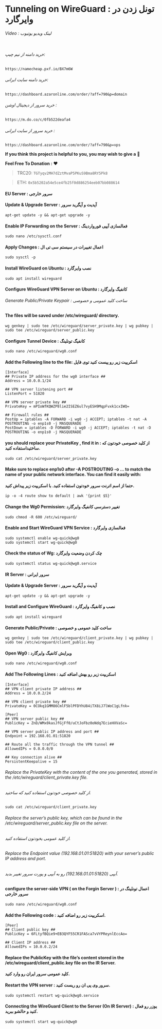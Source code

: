 # Tunneling on WireGuard : تونل زدن در وایرگارد

###### Video : لینک ویدیو یوتیوب
```

```

###### خرید دامنه از نیم چیپ: 
```
https://namecheap.pxf.io/BX7m6W
```
###### خرید دامنه سایت ایرانی: 
```
https://dashboard.azaronline.com/order/?aff=790&p=domain
```
###### خرید سرور از دیجیتال اوشن : 
```
https://m.do.co/c/0fb522deafa4
```
###### خرید سرور از سایت ایرانی : 
```
https://dashboard.azaronline.com/order/?aff=790&p=vps
```

**If you think this project is helpful to you, you may wish to give a** 🌟

**Feel Free To Donation :** ❤️

>TRC20: ```TGTyqv2MH7dZztMvaP5PKuS9Bma8RY5Pk8```

>ETH: ```0x5b5202a54e5ce4fb25f0d886254eeb07bb088614```

#### EU Server : سرور خارجی
#### Update & Upgrade Server : آپدیت و آپگرید سرور
```
apt-get update -y && apt-get upgrade -y
```

#### Enable IP Forwarding on the Server : فعالسازی آیپی فورواردینگ

```
sudo nano /etc/sysctl.conf
```

#### Apply Changes : اعمال تغییرات در سیستم سی تی ال
```
sudo sysctl -p
```

#### Install WireGuard on Ubuntu : نصب وایرگارد

```
sudo apt install wireguard
```

#### Configure WireGuard VPN Server on Ubuntu : کانفیگ وایرگارد
###### Generate Public/Private Keypair : ساخت کلید عمومی و خصوصی
#### The files will be saved under /etc/wireguard/ directory.

```
wg genkey | sudo tee /etc/wireguard/server_private.key | wg pubkey | sudo tee /etc/wireguard/server_public.key
```

#### Configure Tunnel Device : کانفیگ تونلینگ
```
sudo nano /etc/wireguard/wg0.conf
```
#### Add the Following line to the file: اسکریپت زیر رو پیست کنید توی فایل
```
[Interface]
## Private IP address for the wg0 interface ##
Address = 10.0.0.1/24

## VPN server listening port ##
ListenPort = 51820

## VPN server private key ##
PrivateKey = mPIoWfKQWZP8lie2ISEZ6ul7vyESH9MqpFvxk1cxIWQ=

## Firewall rules ##
PostUp = iptables -A FORWARD -i wg0 -j ACCEPT; iptables -t nat -A POSTROUTING -o enp1s0 -j MASQUERADE
PostDown = iptables -D FORWARD -i wg0 -j ACCEPT; iptables -t nat -D POSTROUTING -o enp1s0 -j MASQUERADE
```

#### you should replace your PrivateKey , find it in : از کلید خصوصی خودتون که ساختیداستفاده کنید.
```
sudo cat /etc/wireguard/server_private.key
```

#### Make sure to replace enp1s0 after -A POSTROUTING -o ... to match the name of your public network interface. You can find it easily with:
#### حتما از اسم اترنت سرور خودتون استفاده کنید. با اسکریپت زیر پیداش کنید.
```
ip -o -4 route show to default | awk '{print $5}'
```

#### Change the Wg0 Permission: تغییر دسترسی کانفیگ وایرگارد
```
sudo chmod -R 600 /etc/wireguard/
```
#### Enable and Start WireGuard VPN Service : فعالسازی وایرگارد

```
sudo systemctl enable wg-quick@wg0
sudo systemctl start wg-quick@wg0
```

#### Check the status of Wg: چک کردن وضعیت وایرگارد
```
sudo systemctl status wg-quick@wg0.service
```

#### IR Server : سرور ایرانی
#### Update & Upgrade Server : آپدیت و آپگرید سرور
```
apt-get update -y && apt-get upgrade -y
```
#### Install and Configure WireGuard : نصب و کانفیگ وایرگارد
```
sudo apt install wireguard
```

#### Generate Public/Private : ساخت کلید عمومی و خصوصی
```
wg genkey | sudo tee /etc/wireguard/client_private.key | wg pubkey | sudo tee /etc/wireguard/client_public.key
```

#### Open Wg0 : ویرایش کانفیگ وایرگارد
```
sudo nano /etc/wireguard/wg0.conf
```
#### Add The Following Lines : اسکریپت زیر رو بهش اضافه کنید
```
[Interface]
## VPN client private IP address ##
Address = 10.0.0.2/24

## VPN client private key ##
PrivateKey = 0COkq1GMM86CmlF5blPFDYhU84iTX8iJ7lWoC1gLfnk=

[Peer]
## VPN server public key ##
PublicKey = ZnD/WMx0kasJfGjFf0/uCtJoFbz0oNdq7EcieHXVaSc=

## VPN server public IP address and port ##
Endpoint = 192.168.01.01:51820

## Route all the traffic through the VPN tunnel ##
AllowedIPs = 0.0.0.0/0

## Key connection alive ##
PersistentKeepalive = 15
```
###### Replace the PrivateKey with the content of the one you generated, stored in the /etc/wireguard/client_private.key file.
###### از کلید خصوصی خودتون استفاده کنید که ساختید.
```
sudo cat /etc/wireguard/client_private.key
```
###### Replace the server’s public key, which can be found in the /etc/wireguard/server_public.key file on the server.
###### از کلید عمومی یخودتون استفاده کنید.
###### Replace the Endpoint value (192.168.01.01:51820) with your server’s public IP address and port.
###### آیپی (192.168.01.01:51820) رو به آیپی و پورت سرور تغییر بدید.

#### configure the server-side VPN ( on the Forgin Server ) : اعمال تونلینگ در سرور خارجی
```
sudo nano /etc/wireguard/wg0.conf
```
#### Add the Following code : اسکریپت زیر رو اضافه کنید.
```
[Peer]
## Client public key ##
PublicKey = 6FLtyfBQie9+EB3QYF55CR1FASca7vVYPReynlEccAo=

## Client IP address ##
AllowedIPs = 10.0.0.2/24
```
#### Replace the PublicKey with the file’s content stored in the /etc/wireguard/client_public.key file on the IR Server.
#### کلید عمومی سرور ایران رو وارد کنید.

#### Restart the VPN server : سرور وی پی ان رو ریست کنید.

```
sudo systemctl restart wg-quick@wg0.service
```
#### Connecting the WireGuard Client to the Server (On IR Server) : یوزر رو فعال کنید و حالشو ببرید.
```
sudo systemctl start wg-quick@wg0
```
